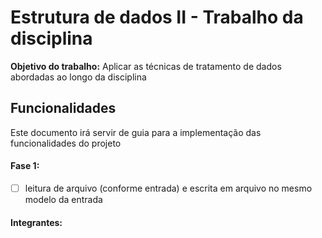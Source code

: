 # Estrutura de dados II - Trabalho da disciplina
**Objetivo do trabalho:** Aplicar as técnicas de tratamento de dados abordadas ao longo da disciplina

## Funcionalidades

Este documento irá servir de guia para a implementação das funcionalidades do projeto

#### Fase 1:

- [ ] leitura de arquivo (conforme entrada) e escrita em arquivo no mesmo modelo da entrada

#### Integrantes: